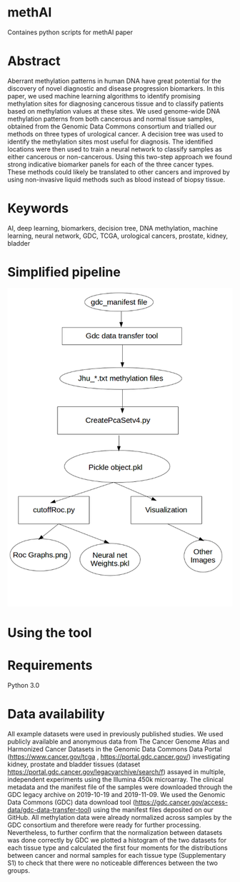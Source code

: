 # methAI
Containes python scripts for methAI paper

# Abstract

Aberrant methylation patterns in human DNA have great potential for the discovery of novel diagnostic and disease progression biomarkers. In this paper, we used machine learning algorithms to identify promising methylation sites for diagnosing cancerous tissue and to classify patients based on methylation values at these sites.
We used genome-wide DNA methylation patterns from both cancerous and normal tissue samples, obtained from the Genomic Data Commons consortium and trialled our methods on three types of urological cancer. A decision tree was used to identify the methylation sites most useful for diagnosis.
	The identified locations were then used to train a neural network to classify samples as either cancerous or non-cancerous. Using this two-step approach we found strong indicative biomarker panels for each of the three cancer types.
These methods could likely be translated to other cancers and improved by using non-invasive liquid methods such as blood instead of biopsy tissue.

# Keywords
AI, deep learning, biomarkers, decision tree, DNA methylation, machine learning, neural network, GDC, TCGA, urological cancers, prostate, kidney, bladder


# Simplified pipeline
![alt text](https://github.com/bazyliszek/methAI/blob/main/img/basic%20pipeline.png)

# Using the tool

# Requirements

Python 3.0

# Data availability
All example datasets were used in previously published studies. We used publicly available and anonymous data from The Cancer Genome Atlas and Harmonized Cancer Datasets in the Genomic Data Commons Data Portal (https://www.cancer.gov/tcga , https://portal.gdc.cancer.gov/) investigating kidney, prostate and bladder tissues (dataset https://portal.gdc.cancer.gov/legacyarchive/search/f) assayed in multiple, independent experiments using the Illumina 450k microarray. The clinical metadata and the manifest file of the samples were downloaded through the GDC legacy archive on 2019-10-19 and 2019-11-09.  We used the Genomic Data Commons (GDC) data download tool (https://gdc.cancer.gov/access-data/gdc-data-transfer-tool) using the manifest files deposited on our GitHub.
All methylation data were already normalized across samples by the GDC consortium and therefore were ready for further processing. Nevertheless, to further confirm that the normalization between datasets was done correctly by GDC we plotted a histogram of the two datasets for each tissue type and calculated the first four moments for the distributions between cancer and normal samples for each tissue type (Supplementary S1) to check that there were no noticeable differences between the two groups. 
